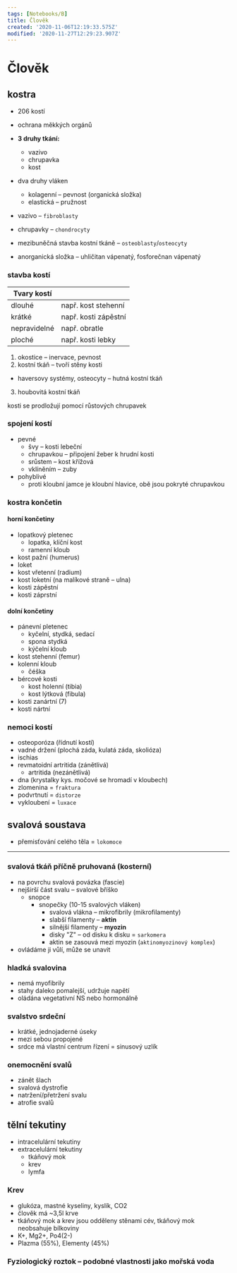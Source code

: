```yaml
---
tags: [Notebooks/B]
title: Člověk
created: '2020-11-06T12:19:33.575Z'
modified: '2020-11-27T12:29:23.907Z'
---
```


# Člověk
## kostra
- 206 kostí
- ochrana měkkých orgánů
- __3 druhy tkání:__
  - vazivo
  - chrupavka 
  - kost

- dva druhy vláken
  - kolagenní – pevnost (organická složka)
  - elastická – pružnost
- vazivo – `fibroblasty`
- chrupavky – `chondrocyty`
- mezibuněčná stavba kostní tkáně – `osteoblasty`/`osteocyty`
- anorganická složka – uhličitan vápenatý, fosforečnan vápenatý

### stavba kostí

| Tvary kostí |  |
|---|---|
|dlouhé|např. kost stehenní|
|krátké|např. kosti zápěstní|
|nepravidelné|např. obratle|
|ploché|např. kosti lebky|

1. okostice – inervace, pevnost
2. kostní tkáň – tvoří stěny kosti
  - haversovy systémy, osteocyty – hutná kostní tkáň
3. houbovitá kostní tkáň

kosti se prodložují pomocí růstových chrupavek

### spojení kostí
- pevné
  - švy – kosti lebeční
  - chrupavkou – připojení žeber k hrudní kosti
  - srůstem – kost křížová
  - vklíněním – zuby
- pohyblivé
  - proti kloubní jamce je kloubní hlavice, obě jsou pokryté chrupavkou
### kostra končetin
#### horní končetiny
- lopatkový pletenec
  - lopatka, klíční kost
  - ramenní kloub
- kost pažní (humerus)
- loket
- kost vřetenní (radium)
- kost loketní (na malíkové straně – ulna)
- kosti zápěstní
- kosti záprstní
#### dolní končetiny
- pánevní pletenec
  - kyčelní, stydká, sedací
  - spona stydká
  - kýčelní kloub
- kost stehenní (femur)
- kolenní kloub
  - čéška
- bércové kosti
  - kost holenní (tibia)
  - kost lýtková (fibula)
- kosti zanártní (7)
- kosti nártní
### nemoci kostí
- osteoporóza (řídnutí kostí)
- vadné držení (plochá záda, kulatá záda, skolióza)
- ischias
- revmatoidní artritida (zánětlivá)
  - artritida (nezánětlivá)
- dna (krystalky kys. močové se hromadí v kloubech)
- zlomenina = `fraktura`
- podvrtnutí = `distorze`
- vykloubení = `luxace`

## svalová soustava
- přemisťování celého těla = `lokomoce`
---
### svalová tkáň příčně pruhovaná (kosterní)
- na povrchu svalová povázka (fascie)
- nejširší část svalu – svalové bříško
  - snopce
    - snopečky (10-15 svalových vláken)
      - svalová vlákna – mikrofibrily (mikrofilamenty)
      - slabší filamenty – __aktin__
      - silnější filamenty – __myozin__ 
      - disky "Z" – od disku k disku = `sarkomera`
      - aktin se zasouvá mezi myozin (`aktinomyozinový komplex`)
- ovládáme ji vůlí, může se unavit
### hladká svalovina
- nemá myofibrily
- stahy daleko pomalejší, udržuje napětí
- oládána vegetativní NS nebo hormonálně
### svalstvo srdeční
- krátké, jednojaderné úseky
- mezi sebou propojené
- srdce má vlastní centrum řízení = sinusový uzlík

### onemocnění svalů
- zánět šlach
- svalová dystrofie
- natržení/přetržení svalu
- atrofie svalů

## tělní tekutiny
- intracelulární tekutiny
- extracelulární tekutiny
  - tkáňový mok
  - krev 
  - lymfa
### Krev
- glukóza, mastné kyseliny, kyslík, CO2
- člověk má ~3,5l krve
- tkáňový mok a krev jsou odděleny stěnami cév, tkáňový mok neobsahuje bílkoviny
- K+, Mg2+, Po4(2-)
- Plazma (55%), Elementy (45%)

### Fyziologický roztok – podobné vlastnosti jako mořská voda

